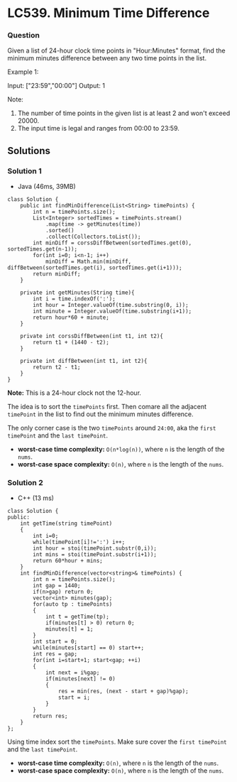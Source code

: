 # LC539. Minimum Time Difference

### Question

Given a list of 24-hour clock time points in "Hour:Minutes" format, find the minimum minutes difference between any two time points in the list.

Example 1:

Input: ["23:59","00:00"]
Output: 1

Note:

1.	The number of time points in the given list is at least 2 and won't exceed 20000.
2.	The input time is legal and ranges from 00:00 to 23:59.

## Solutions

### Solution 1

* Java (46ms,  39MB)
```
class Solution {
    public int findMinDifference(List<String> timePoints) {
        int n = timePoints.size();
        List<Integer> sortedTimes = timePoints.stream()
            .map(time -> getMinutes(time))
            .sorted()
            .collect(Collectors.toList());
        int minDiff = corssDiffBetween(sortedTimes.get(0), sortedTimes.get(n-1));
        for(int i=0; i<n-1; i++)
            minDiff = Math.min(minDiff, diffBetween(sortedTimes.get(i), sortedTimes.get(i+1)));
        return minDiff;
    }
    
    private int getMinutes(String time){
        int i = time.indexOf(':');
        int hour = Integer.valueOf(time.substring(0, i));
        int minute = Integer.valueOf(time.substring(i+1));
        return hour*60 + minute;
    }
    
    private int corssDiffBetween(int t1, int t2){
        return t1 + (1440 - t2);
    }
    
    private int diffBetween(int t1, int t2){
        return t2 - t1;
    }
}
```

**Note:** This is a 24-hour clock not the 12-hour.

The idea is to sort the `timePoints` first. Then comare all the adjacent `timePoint` in the list to find out the minimum minutes difference. 

The only corner case is the two `timePoints` around `24:00`, aka the `first timePoint` and the `last timePoint`.

* **worst-case time complexity:** `O(n*log(n))`, where `n` is the length of the `nums`.
* **worst-case space complexity:** `O(n)`, where `n` is the length of the `nums`.

### Solution 2

* C++ (13 ms)
```
class Solution {
public:
    int getTime(string timePoint)
    {
        int i=0;
        while(timePoint[i]!=':') i++;
        int hour = stoi(timePoint.substr(0,i));
        int mins = stoi(timePoint.substr(i+1));
        return 60*hour + mins;
    }
    int findMinDifference(vector<string>& timePoints) {
        int n = timePoints.size();
        int gap = 1440;
        if(n>gap) return 0;
        vector<int> minutes(gap);
        for(auto tp : timePoints)
        {
            int t = getTime(tp);
            if(minutes[t] > 0) return 0;
            minutes[t] = 1;
        }
        int start = 0;
        while(minutes[start] == 0) start++;
        int res = gap;
        for(int i=start+1; start<gap; ++i)
        {
            int next = i%gap;
            if(minutes[next] != 0)
            {
                res = min(res, (next - start + gap)%gap);
                start = i;
            }
        }
        return res;
    }
};
```

Using time index sort the `timePoints`. Make sure cover the `first timePoint` and the `last timePoint`.

* **worst-case time complexity:** `O(n)`, where `n` is the length of the `nums`.
* **worst-case space complexity:** `O(n)`, where `n` is the length of the `nums`.
